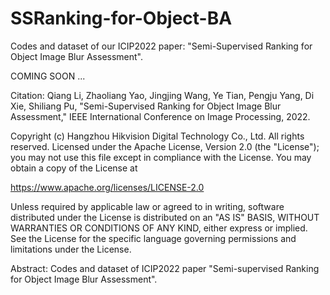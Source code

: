 # SSRanking-for-Object-BA
Codes and dataset of our ICIP2022 paper: "Semi-Supervised Ranking for Object Image Blur Assessment".

COMING SOON ... 






Citation:
Qiang Li, Zhaoliang Yao, Jingjing Wang, Ye Tian, Pengju Yang, Di Xie, Shiliang Pu, "Semi-Supervised Ranking for Object Image Blur Assessment," IEEE International Conference on Image Processing, 2022.


Copyright (c) Hangzhou Hikvision Digital Technology Co., Ltd. All rights reserved.
Licensed under the Apache License, Version 2.0 (the "License");
you may not use this file except in compliance with the License.
You may obtain a copy of the License at

https://www.apache.org/licenses/LICENSE-2.0

Unless required by applicable law or agreed to in writing, software
distributed under the License is distributed on an "AS IS" BASIS,
WITHOUT WARRANTIES OR CONDITIONS OF ANY KIND, either express or implied.
See the License for the specific language governing permissions and
limitations under the License.


Abstract: Codes and dataset of ICIP2022 paper "Semi-supervised Ranking for Object Image Blur Assessment".

